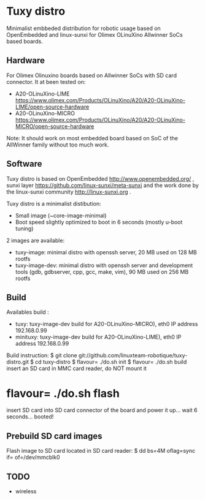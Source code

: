 
# Tuxy distro

Minimalist embbeded distribution for robotic usage based on OpenEmbedded and linux-sunxi for Olimex OLinuXino Allwinner SoCs based boards.

## Hardware

For Olimex Olinuxino boards based on Allwinner SoCs with SD card connector. It at been tested on:
- A20-OLinuXino-LIME https://www.olimex.com/Products/OLinuXino/A20/A20-OLinuXino-LIME/open-source-hardware
- A20-OLinuXino-MICRO https://www.olimex.com/Products/OLinuXino/A20/A20-OLinuXino-MICRO/open-source-hardware

Note: It should work on most embedded board based on SoC of the AllWinner family without too much work.

## Software

Tuxy distro is based on OpenEmbedded http://www.openembedded.org/ , sunxi layer https://github.com/linux-sunxi/meta-sunxi and the work done by the linux-sunxi community http://linux-sunxi.org .

Tuxy distro is a minimalist distibution:
- Small image (~core-image-minimal)
- Boot speed slightly optimized to boot in 6 seconds (mostly u-boot tuning)

2 images are available:
- tuxy-image: minimal distro with openssh server, 20 MB used on 128 MB rootfs
- tuxy-image-dev: minimal distro with openssh server and development tools (gdb, gdbserver, cpp, gcc, make, vim), 90 MB used on 256 MB rootfs

## Build

Availables build <flavour>:
- tuxy: tuxy-image-dev build for A20-OLinuXino-MICRO), eth0 IP address 192.168.0.99
- minituxy: tuxy-image-dev build for A20-OLinuXino-LIME), eth0 IP address 192.168.0.99

Build instruction:
  $ git clone git://github.com/linuxteam-robotique/tuxy-distro.git
  $ cd tuxy-distro
  $ flavour=<flavour> ./do.sh init
  $ flavour=<flavour> ./do.sh build
  insert an SD card in MMC card reader, do NOT mount it
  # flavour=<flavour> ./do.sh flash
  insert SD card into SD card connector of the board and power it up... wait 6 seconds... booted!

## Prebuild SD card images

Flash image to SD card located in SD card reader:
  $ dd bs=4M oflag=sync if=<image> of=/dev/mmcblk0

## TODO

- wireless

